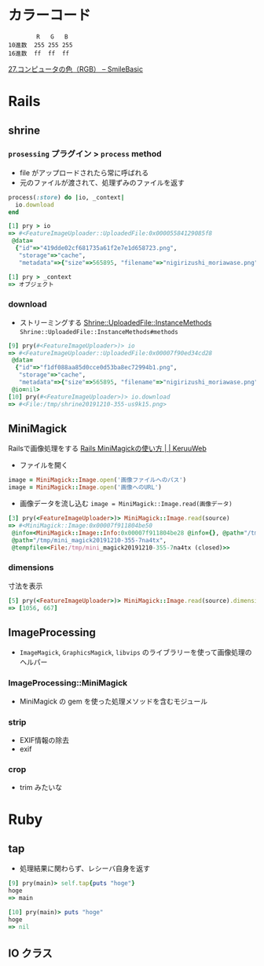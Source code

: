 # カラーコード
```
        R   G   B
10進数  255 255 255
16進数  ff  ff  ff
```
[27.コンピュータの色（RGB） – SmileBasic](http://smilebasic.com/e-manual/manual27/)

# Rails
## shrine
### `prosessing` プラグイン > `process` method
- file がアップロードされたら常に呼ばれる
- 元のファイルが渡されて、処理ずみのファイルを返す

```ruby
process(:store) do |io, _context|
  io.download
end
```
```ruby
[1] pry > io
=> #<FeatureImageUploader::UploadedFile:0x00005584129085f8
 @data=
  {"id"=>"419dde02cf681735a61f2e7e1d658723.png",
   "storage"=>"cache",
   "metadata"=>{"size"=>565895, "filename"=>"nigirizushi_moriawase.png", "mime_type"=>"image/png"}}>

[1] pry > _context
=> オブジェクト
```

### download
- ストリーミングする
[Shrine::UploadedFile::InstanceMethods](https://shrinerb.com/rdoc/classes/Shrine/UploadedFile/InstanceMethods.html#method-i-download)
`Shrine::UploadedFile::InstanceMethods#methods`
```ruby
[9] pry(#<FeatureImageUploader>)> io
=> #<FeatureImageUploader::UploadedFile:0x00007f90ed34cd28
 @data=
  {"id"=>"f1df088aa85d0cce0d53ba8ec72994b1.png",
   "storage"=>"cache",
   "metadata"=>{"size"=>565895, "filename"=>"nigirizushi_moriawase.png", "mime_type"=>"image/png"}},
 @io=nil>
[10] pry(#<FeatureImageUploader>)> io.download
=> #<File:/tmp/shrine20191210-355-us9k15.png>
```

## MiniMagick
Railsで画像処理をする
[Rails MiniMagickの使い方 | | KeruuWeb](https://keruuweb.com/rails-minimagick%E3%81%AE%E4%BD%BF%E3%81%84%E6%96%B9/)

- ファイルを開く
```ruby
image = MiniMagick::Image.open('画像ファイルへのパス')
image = MiniMagick::Image.open('画像へのURL')
```

- 画像データを流し込む
`image = MiniMagick::Image.read(画像データ)`
```ruby
[3] pry(<FeatureImageUploader>)> MiniMagick::Image.read(source)
=> #<MiniMagick::Image:0x00007f911804be50
 @info=<MiniMagick::Image::Info:0x00007f911804be28 @info={}, @path="/tmp/mini_magick20191210-355-7na4tx">,
 @path="/tmp/mini_magick20191210-355-7na4tx",
 @tempfile=<File:/tmp/mini_magick20191210-355-7na4tx (closed)>>
```

### dimensions
寸法を表示
```ruby
[5] pry(<FeatureImageUploader>)> MiniMagick::Image.read(source).dimensions
=> [1056, 667]
```

## ImageProcessing
- `ImageMagick`, `GraphicsMagick`, `libvips` のライブラリーを使って画像処理のヘルパー
### ImageProcessing::MiniMagick
- MiniMagick の gem を使った処理メソッドを含むモジュール

### strip
- EXIF情報の除去
- exif

### crop
- trim みたいな


# Ruby
## tap
- 処理結果に関わらず、レシーバ自身を返す
```ruby
[9] pry(main)> self.tap{puts "hoge"}
hoge
=> main

[10] pry(main)> puts "hoge"
hoge
=> nil
```

## IO クラス
